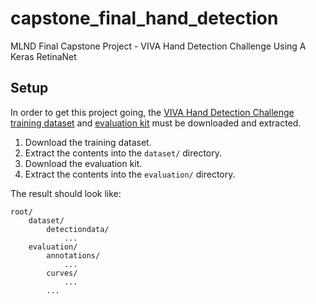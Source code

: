 # capstone_final_hand_detection
MLND Final Capstone Project - VIVA Hand Detection Challenge Using A Keras RetinaNet

## Setup

In order to get this project going, the [VIVA Hand Detection Challenge](http://cvrr.ucsd.edu/vivachallenge/index.php/hands/hand-detection/) [training dataset](http://cvrr.ucsd.edu/vivachallenge/data/LISA_HD_Static.zip) and [evaluation kit](http://cvrr.ucsd.edu/vivachallenge/data/EvalTools_HD.zip) must be downloaded and extracted.

1. Download the training dataset.
2. Extract the contents into the `dataset/` directory.
3. Download the evaluation kit.
4. Extract the contents into the `evaluation/` directory.

The result should look like:

```
root/
	dataset/
		detectiondata/
			...
	evaluation/
		annotations/
			...
		curves/
			...
		...
```
